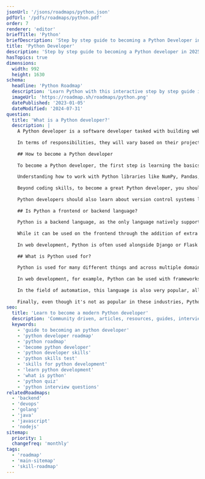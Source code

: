 ```yaml
---
jsonUrl: '/jsons/roadmaps/python.json'
pdfUrl: '/pdfs/roadmaps/python.pdf'
order: 7
renderer: 'editor'
briefTitle: 'Python'
briefDescription: 'Step by step guide to becoming a Python Developer in 2025'
title: 'Python Developer'
description: 'Step by step guide to becoming a Python developer in 2025'
hasTopics: true
dimensions:
  width: 992
  height: 1630
schema:
  headline: 'Python Roadmap'
  description: 'Learn Python with this interactive step by step guide in 2025. We also have resources and short descriptions attached to the roadmap items so you can get everything you want to learn in one place.'
  imageUrl: 'https://roadmap.sh/roadmaps/python.png'
  datePublished: '2023-01-05'
  dateModified: '2024-07-31'
question:
  title: 'What is a Python developer?'
  description: |
    A Python developer is a software developer tasked with building web services, automating tasks, performing data analysis, and everything in between using Python.
    
    In terms of responsibilities, they will vary based on their project, company, and seniority. However, they usually include writing efficient code, managing data structures (especially when doing data science with Python), optimizing algorithms, and working with frameworks such as Pandas, TensorFlow, Django, and others.
    
    ## How to become a Python developer
    
    To become a Python developer, the first step is learning the basics of Python, including data types, functions, and object-oriented programming (you can get away without learning OOP as well since Python allows for a hybrid programming model). 
    
    Understanding how to work with Python libraries like NumPy, Pandas, and Requests is also essential. Since Python can be used in many different ways, picking the right library and framework to focus on depends on you and your intentions with the language.
    
    Beyond coding skills, to become a great Python developer, you should also spend some time looking into data structures like linked lists, trees, and hash maps. While they're not critical to building applications, they're great tools to show you how to solve problems in different ways.
    
    Python developers should also learn about version control systems like Git, and completing projects that involve APIs, automation, or data processing helps in building a strong portfolio. One way to do this is by contributing to open-source projects to get hands-on experience and improve your problem-solving skills.
    
    ## Is Python a frontend or backend language?
    
    Python is a backend language, as the only language natively supported by browsers is JavaScript. On the backend, it is used to build the server-side logic that handles data processing, authentication, and even database management. 
    
    While it can be used on the frontend through the addition of extra libraries such as [PyScript](https://pyscript.net/), this is not a normal practice as it adds dependencies and extra logic to already complex applications.
    
    In web development, Python is often used alongside Django or Flask to build robust backend services. It is also used for API development, data processing, and automation. 	
    
    ## What is Python used for?
    
    Python is used for many different things and across multiple domains, given how versatile it is. 
    
    In web development, for example, Python can be used with frameworks like Django and Flask to help developers create scalable applications. In data science, it is the de facto language for data analysis, machine learning, and artificial intelligence (thanks to libraries like Pandas, NumPy, and TensorFlow).
    
    In the field of automation, this language is also very popular, allowing developers to streamline repetitive tasks through Python code. 
    
    Finally, even though it's not as popular in these industries, Python can be used in cybersecurity, embedded systems, and even game development. Many companies use Python for cloud computing and backend services because of its simplicity and extensive support for integration with external systems.
seo:
  title: 'Learn to become a modern Python developer'
  description: 'Community driven, articles, resources, guides, interview questions, quizzes for python development. Learn to become a modern Python developer by following the steps, skills, resources and guides listed in this roadmap.'
  keywords:
    - 'guide to becoming an python developer'
    - 'python developer roadmap'
    - 'python roadmap'
    - 'become python developer'
    - 'python developer skills'
    - 'python skills test'
    - 'skills for python development'
    - 'learn python development'
    - 'what is python'
    - 'python quiz'
    - 'python interview questions'
relatedRoadmaps:
  - 'backend'
  - 'devops'
  - 'golang'
  - 'java'
  - 'javascript'
  - 'nodejs'
sitemap:
  priority: 1
  changefreq: 'monthly'
tags:
  - 'roadmap'
  - 'main-sitemap'
  - 'skill-roadmap'
---
```

